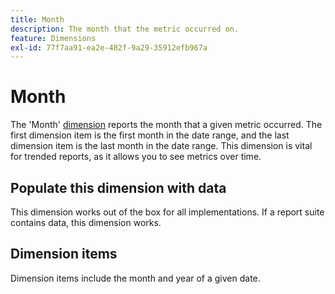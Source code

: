 ```yaml
---
title: Month
description: The month that the metric occurred on.
feature: Dimensions
exl-id: 77f7aa91-ea2e-482f-9a29-35912efb967a
---
```

# Month

The 'Month' [dimension](overview.md) reports the month that a given metric occurred. The first dimension item is the first month in the date range, and the last dimension item is the last month in the date range. This dimension is vital for trended reports, as it allows you to see metrics over time.

## Populate this dimension with data

This dimension works out of the box for all implementations. If a report suite contains data, this dimension works.

## Dimension items

Dimension items include the month and year of a given date.
